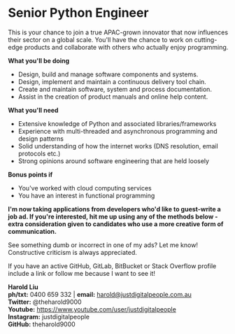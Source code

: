 # Senior Python Engineer

This is your chance to join a true APAC-grown innovator that now influences their sector on a global scale. You'll have the chance to work on cutting-edge products and collaborate with others who actually enjoy programming.

**What you'll be doing**

* Design, build and manage software components and systems.
* Design, implement and maintain a continuous delivery tool chain.
* Create and maintain software, system and process documentation.
* Assist in the creation of product manuals and online help content.

**What you'll need**

* Extensive knowledge of Python and associated libraries/frameworks
* Experience with multi-threaded and asynchronous programming and design patterns
* Solid understanding of how the internet works (DNS resolution, email protocols etc.)
* Strong opinions around software engineering that are held loosely

**Bonus points if**

* You've worked with cloud computing services
* You have an interest in functional programming

**I'm now taking applications from developers who'd like to guest-write a job ad. If you're interested, hit me up using any of the methods below - extra consideration given to candidates who use a more creative form of communication.**

See something dumb or incorrect in one of my ads? Let me know! Constructive criticism is always appreciated.

If you have an active GitHub, GitLab, BitBucket or Stack Overflow profile include a link or follow me because I want to see it!

**Harold Liu**</br>
**ph/txt:** 0400 659 332 | **email:** harold@justdigitalpeople.com.au</br>
**Twitter:** @theharold9000</br>
**Youtube:** https://www.youtube.com/user/justdigitalpeople</br>
**Instagram:** justdigitalpeople</br>
**GitHub:** theharold9000</br>